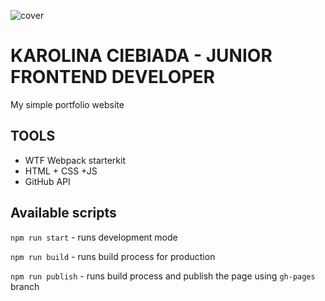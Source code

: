 ![cover](https://karolina-ciebiada.github.io/og-portfolio.png)

# KAROLINA CIEBIADA - JUNIOR FRONTEND DEVELOPER 

My simple portfolio website

## TOOLS

- WTF Webpack starterkit
- HTML + CSS +JS
- GitHub API

## Available scripts

`npm run start` - runs development mode

`npm run build` - runs build process for production

`npm run publish` - runs build process and publish the page using `gh-pages` branch

